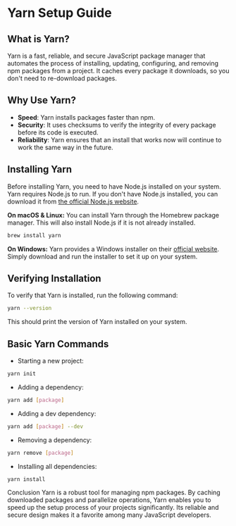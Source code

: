 # Yarn Setup Guide
## What is Yarn?
Yarn is a fast, reliable, and secure JavaScript package manager that automates the process of installing, updating, configuring, and removing npm packages from a project. It caches every package it downloads, so you don't need to re-download packages.

## Why Use Yarn?
* **Speed**: Yarn installs packages faster than npm.
* **Security**: It uses checksums to verify the integrity of every package before its code is executed.
* **Reliability**: Yarn ensures that an install that works now will continue to work the same way in the future.

## Installing Yarn
Before installing Yarn, you need to have Node.js installed on your system. Yarn requires Node.js to run. If you don't have Node.js installed, you can download it from [the official Node.js website](https://nodejs.org/en).

**On macOS & Linux:**
You can install Yarn through the Homebrew package manager. This will also install Node.js if it is not already installed.

```bash
brew install yarn
```

**On Windows:**
Yarn provides a Windows installer on their [official website](https://classic.yarnpkg.com/en/docs/install/#windows-stable). Simply download and run the installer to set it up on your system.

## Verifying Installation
To verify that Yarn is installed, run the following command:

```bash
yarn --version
```
This should print the version of Yarn installed on your system.

## Basic Yarn Commands
* Starting a new project:
```bash
yarn init
```
* Adding a dependency:
```bash
yarn add [package]
```
* Adding a dev dependency:
```bash
yarn add [package] --dev
```
* Removing a dependency:
```bash
yarn remove [package]
```
* Installing all dependencies:
```bash
yarn install
```

Conclusion
Yarn is a robust tool for managing npm packages. By caching downloaded packages and parallelize operations, Yarn enables you to speed up the setup process of your projects significantly. Its reliable and secure design makes it a favorite among many JavaScript developers.

